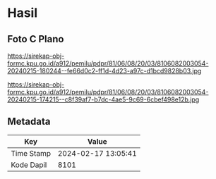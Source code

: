 # Hasil

## Foto C Plano

https://sirekap-obj-formc.kpu.go.id/a912/pemilu/pdpr/81/06/08/20/03/8106082003054-20240215-180244--fe66d0c2-ff1d-4d23-a97c-d1bcd9828b03.jpg

https://sirekap-obj-formc.kpu.go.id/a912/pemilu/pdpr/81/06/08/20/03/8106082003054-20240215-174215--c8f39af7-b7dc-4ae5-9c69-6cbef498e12b.jpg


## Metadata

| Key        | Value               |
| ---------- | ------------------- |
| Time Stamp | 2024-02-17 13:05:41 |
| Kode Dapil | 8101                |



